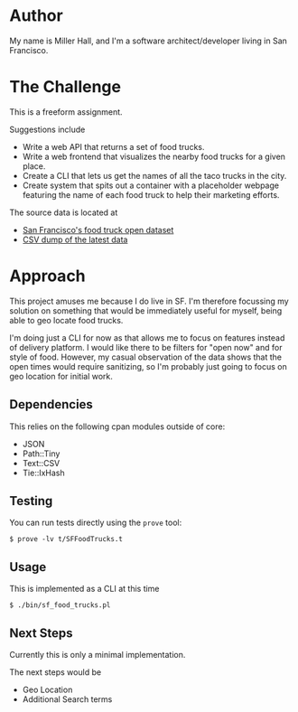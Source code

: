 # Author

My name is Miller Hall, and I'm a software architect/developer living in San Francisco.

# The Challenge

This is a freeform assignment.

Suggestions include
* Write a web API that returns a set of food trucks.
* Write a web frontend that visualizes the nearby food trucks for a given place.
* Create a CLI that lets us get the names of all the taco trucks in the city.
* Create system that spits out a container with a placeholder webpage featuring the name of each food truck to help their marketing efforts.

The source data is located at
* [San Francisco's food truck open dataset](https://data.sfgov.org/Economy-and-Community/Mobile-Food-Facility-Permit/rqzj-sfat/data) 
* [CSV dump of the latest data](https://data.sfgov.org/api/views/rqzj-sfat/rows.csv)

# Approach

This project amuses me because I do live in SF.  I'm therefore focussing my solution on something that would be immediately useful for myself, being able to geo locate food trucks.

I'm doing just a CLI for now as that allows me to focus on features instead of delivery platform.  I would like there to be filters for "open now" and for style of food.  However, my casual observation of the data shows that the open times would require sanitizing, so I'm probably just going to focus on geo location for initial work.

## Dependencies

This relies on the following cpan modules outside of core:
* JSON
* Path::Tiny
* Text::CSV
* Tie::IxHash

## Testing

You can run tests directly using the `prove` tool:

    $ prove -lv t/SFFoodTrucks.t

## Usage

This is implemented as a CLI at this time

    $ ./bin/sf_food_trucks.pl

## Next Steps

Currently this is only a minimal implementation.

The next steps would be
* Geo Location
* Additional Search terms
